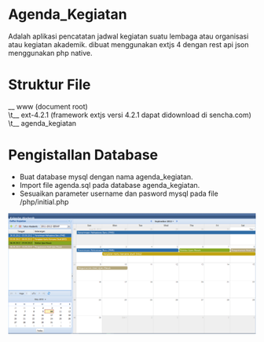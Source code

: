 Agenda_Kegiatan
===============

Adalah aplikasi pencatatan jadwal kegiatan suatu lembaga atau organisasi atau kegiatan akademik. dibuat menggunakan extjs 4 dengan rest api json menggunakan php native.


Struktur File
===============

__ www (document root)<br />
\t__ ext-4.2.1 (framework extjs versi 4.2.1 dapat didownload di sencha.com)<br />
\t__ agenda_kegiatan


Pengistallan Database
======================
- Buat database mysql dengan nama agenda_kegiatan.
- Import file agenda.sql pada database agenda_kegiatan.
- Sesuaikan parameter username dan pasword mysql pada file /php/initial.php

<img src="screenshot.png" />
